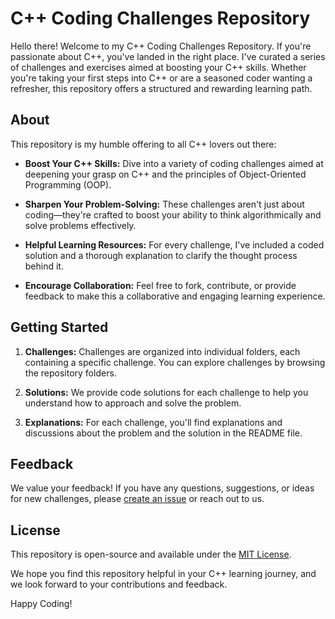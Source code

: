 # C++ Coding Challenges Repository

Hello there! Welcome to my C++ Coding Challenges Repository. If you're passionate about C++, you've landed in the right place. I've curated a series of challenges and exercises aimed at boosting your C++ skills. Whether you're taking your first steps into C++ or are a seasoned coder wanting a refresher, this repository offers a structured and rewarding learning path.

## About

This repository is my humble offering to all C++ lovers out there:

- **Boost Your C++ Skills:** Dive into a variety of coding challenges aimed at deepening your grasp on C++ and the principles of Object-Oriented Programming (OOP).

- **Sharpen Your Problem-Solving:** These challenges aren't just about coding—they're crafted to boost your ability to think algorithmically and solve problems effectively.

- **Helpful Learning Resources:** For every challenge, I've included a coded solution and a thorough explanation to clarify the thought process behind it.

- **Encourage Collaboration:** Feel free to fork, contribute, or provide feedback to make this a collaborative and engaging learning experience.

## Getting Started

1. **Challenges:** Challenges are organized into individual folders, each containing a specific challenge. You can explore challenges by browsing the repository folders.

2. **Solutions:** We provide code solutions for each challenge to help you understand how to approach and solve the problem.

3. **Explanations:** For each challenge, you'll find explanations and discussions about the problem and the solution in the README file.


## Feedback

We value your feedback! If you have any questions, suggestions, or ideas for new challenges, please [create an issue](https://github.com/CPlusPlus-ChallengeHub/issues) or reach out to us.

## License

This repository is open-source and available under the [MIT License](LICENSE).

We hope you find this repository helpful in your C++ learning journey, and we look forward to your contributions and feedback.

Happy Coding!
